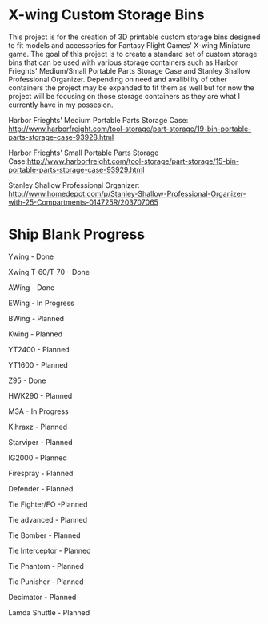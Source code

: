 # X-wing Custom Storage Bins

This project is for the creation of 3D printable custom storage bins designed to fit models and accessories for Fantasy Flight Games' X-wing Miniature game. The goal of this project is to create a standard set of custom storage bins that can be used with various storage containers such as Harbor Frieghts' Medium/Small Portable Parts Storage Case and Stanley Shallow Professional Organizer. Depending on need and avalibility of other containers the project may be expanded to fit them as well but for now the project will be focusing on those storage containers as they are what I currently have in my possesion.


Harbor Frieghts' Medium Portable Parts Storage Case: http://www.harborfreight.com/tool-storage/part-storage/19-bin-portable-parts-storage-case-93928.html

Harbor Frieghts' Small Portable Parts Storage Case:http://www.harborfreight.com/tool-storage/part-storage/15-bin-portable-parts-storage-case-93929.html

Stanley Shallow Professional Organizer: http://www.homedepot.com/p/Stanley-Shallow-Professional-Organizer-with-25-Compartments-014725R/203707065

# Ship Blank Progress

Y­wing - Done

X­wing T-60/T-70 - Done

A­Wing - Done

E­Wing - In Progress

B­Wing - Planned

K­wing - Planned

YT­2400 - Planned

YT­1600 - Planned

Z­95 - Done

HWK­290 - Planned

M­3A - In Progress

Kihraxz - Planned

Starviper - Planned 

IG­2000 - Planned

Firespray - Planned

Defender - Planned

Tie Fighter/FO -Planned

Tie advanced - Planned

Tie Bomber - Planned

Tie Interceptor - Planned

Tie Phantom - Planned

Tie Punisher - Planned

Decimator - Planned

Lamda Shuttle - Planned
